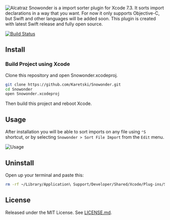 ![Alcatraz](https://raw.githubusercontent.com/Karetski/Snowonder/master/Resources/GithubHeader.png)
Snowonder is a import sorter plugin for Xcode 7.3. It sorts import declarations in a way that you want. For now it only supports Objective-C, but Swift and other languages will be added soon. This plugin is created with latest Swift release and fully open source. 

[![Build Status](https://travis-ci.org/Karetski/Snowonder.svg)](https://travis-ci.org/Karetski/Snowonder)

## Install

### Build Project using Xcode

Clone this repository and open Snowonder.xcodeproj.

```bash
git clone https://github.com/Karetski/Snowonder.git
cd Snowonder
open Snowonder.xcodeproj
```

Then build this project and reboot Xcode.

## Usage

After installation you will be able to sort imports on any file using `⌃S` shortcut, or by selecting `Snowonder > Sort File Import` from the `Edit` menu.

![Usage](https://raw.githubusercontent.com/Karetski/Snowonder/master/Resources/UsageMenu.png)

## Uninstall

Open up your terminal and paste this:

```bash
rm -rf ~/Library/Application\ Support/Developer/Shared/Xcode/Plug-ins/Snowonder.xcplugin
```

## License

Released under the MIT License. See [LICENSE.md](https://github.com/Karetski/Snowonder/blob/master/LICENSE.md).
